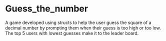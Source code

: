 # Guess_the_number
A game developed using structs to help the user guess the square of a decimal number by prompting them when their guess is too high or too low. The top 5 users with lowest guesses make it to the leader board.
